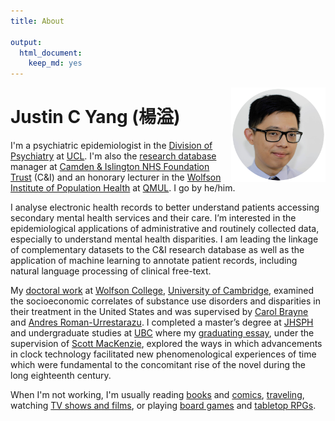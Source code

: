 ```yaml
---
title: About

output:
  html_document:
    keep_md: yes
---
```

<img src="profile_circle.png" style="max-width:30%;min-width:60px;float:right;" alt="Justin C Yang, PhD" />

# Justin C Yang (楊溢)
I'm a psychiatric epidemiologist in the [Division of Psychiatry](https://www.ucl.ac.uk/psychiatry) at [UCL](https://www.ucl.ac.uk). I'm also the [research database](https://www.candi.nhs.uk/health-professionals/research/ci-research-database) manager at [Camden & Islington NHS Foundation Trust](https://www.candi.nhs.uk) (C&I) and an honorary lecturer in the [Wolfson Institute of Population Health](https://www.qmul.ac.uk/wiph) at [QMUL](https://www.qmul.ac.uk). I go by he/him.

I analyse electronic health records to better understand patients accessing secondary mental health services and their care. I’m interested in the epidemiological applications of administrative and routinely collected data, especially to understand mental health disparities. I am leading the linkage of complementary datasets to the C&I research database as well as the application of machine learning to annotate patient records, including natural language processing of clinical free-text.  

My [doctoral work](https://www.repository.cam.ac.uk/handle/1810/296192) at [Wolfson College](https://wolfson.cam.ac.uk), [University of Cambridge](https://www.cam.ac.uk), examined the socioeconomic correlates of substance use disorders and disparities in their treatment in the United States and was supervised by [Carol Brayne](https://www.phpc.cam.ac.uk/people/visitors/professor-carol-brayne-cbe) and [Andres Roman-Urrestarazu](https://arc-eoe.nihr.ac.uk/about-us/people/researchers/andres-roman-urrestarazu). I completed a master’s degree at [JHSPH](https://publichealth.jhu.edu) and undergraduate studies at [UBC](https://www.ubc.ca) where my [graduating essay](http://hdl.handle.net/2429/44125), under the supervision of [Scott MacKenzie](https://english.olemiss.edu/scott-r-mackenzie), explored the ways in which advancements in clock technology facilitated new phenomenological experiences of time which were fundamental to the concomitant rise of the novel during the long eighteenth century.

When I'm not working, I'm usually reading [books](https://www.goodreads.com/user/show/4912476-justin) and [comics](https://leagueofcomicgeeks.com/profile/yangjustinc), [traveling](https://instagram.com/yangjustinc), watching [TV shows and films](https://trakt.tv/users/yangjustinc), or playing [board games](https://boardgamegeek.com/user/yangjustinc) and [tabletop RPGs](https://app.roll20.net/users/2158343/justin). 

<center> 
<a href = "/cv/cv.pdf"><i class="ai ai-cv fa-3x"></i></a>
</center>
